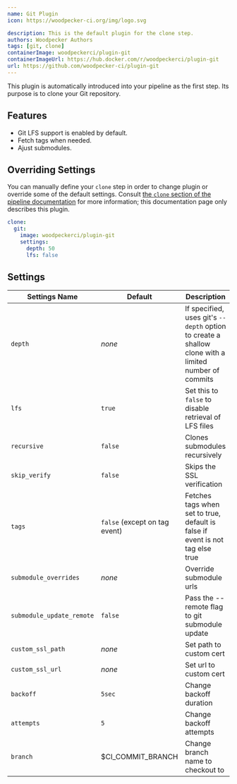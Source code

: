 ```yaml
---
name: Git Plugin
icon: https://woodpecker-ci.org/img/logo.svg

description: This is the default plugin for the clone step.
authors: Woodpecker Authors
tags: [git, clone]
containerImage: woodpeckerci/plugin-git
containerImageUrl: https://hub.docker.com/r/woodpeckerci/plugin-git
url: https://github.com/woodpecker-ci/plugin-git
---
```


This plugin is automatically introduced into your pipeline as the first step.
Its purpose is to clone your Git repository.

## Features

- Git LFS support is enabled by default.
- Fetch tags when needed.
- Ajust submodules.

## Overriding Settings

You can manually define your `clone` step in order to change plugin or override some of the default settings.
Consult [the `clone` section of the pipeline documentation][pipelineClone] for more information;
this documentation page only describes this plugin.

```yaml
clone:
  git:
    image: woodpeckerci/plugin-git
    settings:
      depth: 50
      lfs: false
```

## Settings

| Settings Name             | Default           | Description
| --------------------------| ----------------- | --------------------------------------------
| `depth`                   | *none*            | If specified, uses git's `--depth` option to create a shallow clone with a limited number of commits
| `lfs`                     | `true`            | Set this to `false` to disable retrieval of LFS files
| `recursive`               | `false`           | Clones submodules recursively
| `skip_verify`             | `false`           | Skips the SSL verification
| `tags`                    | `false` (except on tag event) | Fetches tags when set to true, default is false if event is not tag else true
| `submodule_overrides`     | *none*            | Override submodule urls
| `submodule_update_remote` | `false`           | Pass the --remote flag to git submodule update
| `custom_ssl_path`         | *none*            | Set path to custom cert
| `custom_ssl_url`          | *none*            | Set url to custom cert
| `backoff`                 | `5sec`            | Change backoff duration
| `attempts`                | `5`               | Change backoff attempts
| `branch`                  | $CI_COMMIT_BRANCH | Change branch name to checkout to

[pipelineClone]: https://woodpecker-ci.org/docs/usage/pipeline-syntax#clone
